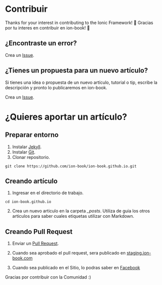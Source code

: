 # Contribuir

Thanks for your interest in contributing to the Ionic Framework! :tada:
Gracias por tu interes en contribuir en ion-book! :tada:

## ¿Encontraste un error?

Crea un [Issue](https://github.com/ion-book/ion-book.github.io/issues).

## ¿Tienes un propuesta para un nuevo artículo?

Si tienes una idea o propuesta de un nuevo artículo, tutorial o tip, escribe la descripción y pronto lo publicaremos en ion-book.

Crea un [Issue](https://github.com/ion-book/ion-book.github.io/issues).

# ¿Quieres aportar un artículo?

## Preparar entorno

1. Instalar [Jekyll](https://jekyllrb.com/docs/installation/).
2. Instalar [Git](https://git-scm.com/).
3. Clonar repositorio.

```
git clone https://github.com/ion-book/ion-book.github.io.git
```

## Creando artículo

1. Ingresar en el directorio de trabajo.

```
cd ion-book.github.io
```

2. Crea un nuevo articulo en la carpeta *_posts*. Utiliza de guia los otros articulos para saber cuales etiquetas utilizar con Markdown.

## Creando Pull Request

1. Enviar un [Pull Request](https://github.com/ion-book/ion-book.github.io/pulls).

2. Cuando sea aprobado el pull request, sera publicado en [staging.ion-book.com](http://staging.ion-book.com)

3. Cuando sea publicado en el Sitio, lo podras saber en [Facebook](https://www.facebook.com/ionbook/)

Gracias por contribuir con la Comunidad :)
